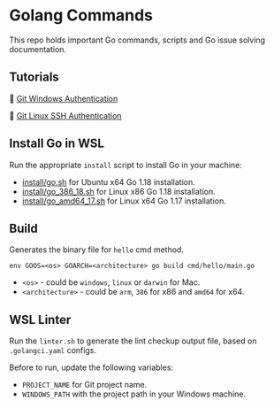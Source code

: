 # Golang Commands
This repo holds important Go commands, scripts and Go issue solving documentation.

## Tutorials

🔗 [Git Windows Authentication](git_windows_auth.md)

🔗 [Git Linux SSH Authentication](git_linux_ssh_auth.md)

## Install Go in WSL
Run the appropriate ``install`` script to install Go in your machine:

* [install/go.sh](install/go.sh) for Ubuntu x64 Go 1.18 installation.
* [install/go_386_18.sh](install/go_386_18.sh) for Linux x86 Go 1.18 installation.
* [install/go_amd64_17.sh](install/go_amd64_17.sh) for Linux x64 Go 1.17 installation.

## Build 
Generates the binary file for ``hello`` cmd method.

``env GOOS=<os> GOARCH=<architecture> go build cmd/hello/main.go``

- ``<os>`` - could be ``windows``, ``linux`` or ``darwin`` for Mac.
- ``<architecture>`` - could be ``arm``, ``386`` for x86 and ``amd64`` for x64.

## WSL Linter
Run the ``linter.sh`` to generate the lint checkup output file, based on ``.golangci.yaml`` configs.

Before to run, update the following variables:
* ``PROJECT_NAME`` for Git project name.
* ``WINDOWS_PATH`` with the project path in your Windows machine.
